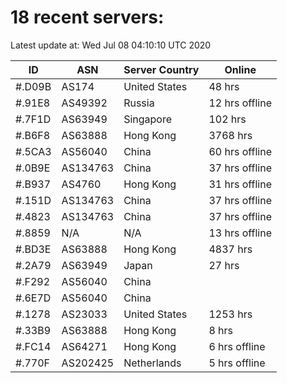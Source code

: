 # 18 recent servers:

Latest update at: Wed Jul 08 04:10:10 UTC 2020

| ID | ASN | Server Country | Online |
| -- | --- | -------------- | ------ |
| #.D09B | AS174 | United States | 48 hrs |
| #.91E8 | AS49392 | Russia | 12 hrs offline |
| #.7F1D | AS63949 | Singapore | 102 hrs |
| #.B6F8 | AS63888 | Hong Kong | 3768 hrs |
| #.5CA3 | AS56040 | China | 60 hrs offline |
| #.0B9E | AS134763 | China | 37 hrs offline |
| #.B937 | AS4760 | Hong Kong | 31 hrs offline |
| #.151D | AS134763 | China | 37 hrs offline |
| #.4823 | AS134763 | China | 37 hrs offline |
| #.8859 | N/A | N/A | 13 hrs offline |
| #.BD3E | AS63888 | Hong Kong | 4837 hrs |
| #.2A79 | AS63949 | Japan | 27 hrs |
| #.F292 | AS56040 | China | |
| #.6E7D | AS56040 | China | |
| #.1278 | AS23033 | United States | 1253 hrs |
| #.33B9 | AS63888 | Hong Kong | 8 hrs |
| #.FC14 | AS64271 | Hong Kong | 6 hrs offline |
| #.770F | AS202425 | Netherlands | 5 hrs offline |


